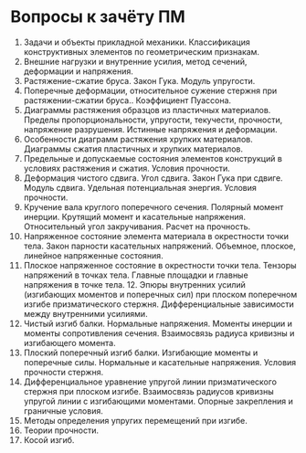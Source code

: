 # Вопросы к зачёту ПМ

1. Задачи и объекты прикладной механики. Классификация конструктивных элементов по геометрическим признакам.
2. Внешние нагрузки и внутренние усилия, метод сечений, деформации и напряжения.
3. Растяжение-сжатие бруса. Закон Гука. Модуль упругости.
4. Поперечные деформации, относительное сужение стержня при растяжении-сжатии бруса.. Коэффициент Пуассона.
5. Диаграммы растяжения образцов из пластичных материалов. Пределы пропорциональности, упругости, текучести, прочности, напряжение разрушения. Истинные напряжения и деформации.
6. Особенности диаграмм растяжения хрупких материалов. Диаграммы сжатия пластичных и хрупких материалов.
7. Предельные и допускаемые состояния элементов конструкций в условиях растяжения и сжатия. Условия прочности.
8. Деформация чистого сдвига. Угол сдвига. Закон Гука при сдвиге. Модуль сдвига. Удельная потенциальная энергия. Условия прочности.
9. Кручение вала круглого поперечного сечения. Полярный момент инерции. Крутящий момент и касательные напряжения. Относительный угол закручивания. Расчет на прочность.
10. Напряженное состояние элемента материала в окрестности точки тела. Закон парности касательных напряжений. Объемное, плоское, линейное напряженные состояния.
11. Плоское напряженное состояние в окрестности точки тела. Тензоры напряжений в точках тела. Главные площадки и главные напряжения в точке тела. 12. Эпюры внутренних усилий (изгибающих моментов и поперечных сил) при плоском поперечном изгибе призматического стержня. Дифференциальные зависимости между внутренними усилиями.
13. Чистый изгиб балки. Нормальные напряжения. Моменты инерции и моменты сопротивления сечения. Взаимосвязь радиуса кривизны и изгибающего момента.
14. Плоский поперечный изгиб балки. Изгибающие моменты и поперечные силы. Нормальные и касательные напряжения. Условия прочности стержня.
15. Дифференциальное уравнение упругой линии призматического стержня при плоском изгибе. Взаимосвязь радиусов кривизны упругой линии с изгибающими моментами. Опорные закрепления и граничные условия.
16. Методы определения упругих перемещений при изгибе. 
17. Теории прочности.
18. Косой изгиб.
